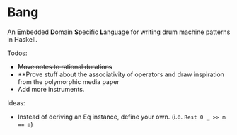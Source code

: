 Bang
====

An <b>E</b>mbedded <b>D</b>omain <b>S</b>pecific <b>L</b>anguage for writing drum machine patterns in Haskell.

Todos:
- <s>Move notes to rational durations</s>
- **Prove stuff about the associativity of operators and draw inspiration from the polymorphic media paper
- Add more instruments.

Ideas:
- Instead of deriving an Eq instance, define your own. (i.e. `Rest 0 _ >> m == m`)